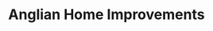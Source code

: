 ---
title: "Anglian Home Improvements"
url: /addlestone/anglian-home-improvements/
shop: Allgemein
---